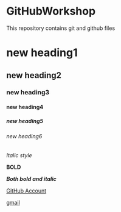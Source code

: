 # GitHubWorkshop
This repository contains git and github files
# new heading1
## new heading2
### new heading3
#### new heading4
##### new heading5
###### new heading6 
*Italic style* 

**BOLD**

***Both bold and italic***

[GitHub Account](https://github.com/saibalaji190601/)

[gmail](https://gmail.com)
